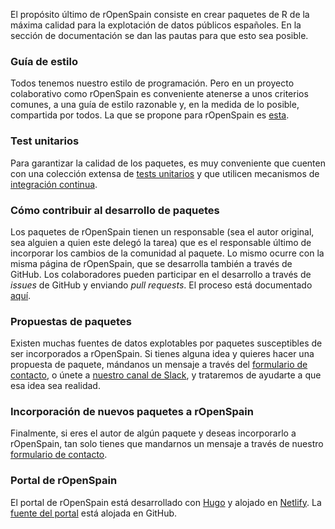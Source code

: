 El propósito último de rOpenSpain consiste en crear paquetes de R de la máxima calidad para la explotación de datos públicos españoles. En la sección de documentación se dan las pautas para que esto sea posible.


### Guía de estilo

Todos tenemos nuestro estilo de programación. Pero en un proyecto colaborativo como rOpenSpain es conveniente atenerse a unos criterios comunes, a una guía de estilo razonable y, en la medida de lo posible, compartida por todos. La que se propone para rOpenSpain es [esta](guia_estilo).


### Test unitarios

Para garantizar la calidad de los paquetes, es muy conveniente que cuenten con una colección extensa de [tests unitarios](tests_unitarios) y que utilicen mecanismos de [integración continua](ci).


### Cómo contribuir al desarrollo de paquetes

Los paquetes de rOpenSpain tienen un responsable (sea el autor original, sea alguien a quien este delegó la tarea) que es el responsable último de incorporar los cambios de la comunidad al paquete. Lo mismo ocurre con la misma página de rOpenSpain, que se desarrolla también a través de GitHub. Los colaboradores pueden participar en el desarrollo a través de _issues_ de GitHub y enviando _pull requests_. El proceso está documentado [aquí](issues_pull_requests).


### Propuestas de paquetes

Existen muchas fuentes de datos explotables por paquetes susceptibles de ser incorporados a rOpenSpain. Si tienes alguna idea y quieres hacer una propuesta de paquete, mándanos un mensaje a través del [formulario de contacto](https://ropenspain.netlify.com/contact/), o únete a [nuestro canal de Slack](https://join.slack.com/t/ropenspain/shared_invite/enQtMzE2MTY4MjQxMjE5LWRkYWU4NzI1OWIzYmE1NWUzNDUwZDRiZDdkNTkwNDFkMTllMzQwM2JhMDQ4MmViNTgyNWNjY2Q0MzI5ZTc0ODA), y trataremos de ayudarte a que esa idea sea realidad.


### Incorporación de nuevos paquetes a rOpenSpain

Finalmente, si eres el autor de algún paquete y deseas incorporarlo a rOpenSpain, tan solo tienes que mandarnos un mensaje a través de nuestro [formulario de contacto](https://ropenspain.netlify.com/contact/).


### Portal de rOpenSpain

El portal de rOpenSpain está desarrollado con [Hugo](https://gohugo.io/) y alojado en [Netlify](https://www.netlify.com/). La [fuente del portal](https://github.com/rOpenSpain/website) está alojada en GitHub. 
